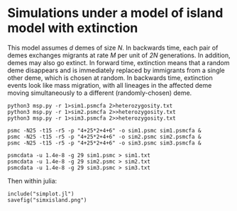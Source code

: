 # Simulations under a model of island model with extinction

This model assumes *d* demes of size *N*. In backwards time, each pair
of demes exchanges migrants at rate *M* per unit of *2N*
generations. In addition, demes may also go extinct. In forward time,
extinction means that a random deme disappears and is immediately
replaced by immigrants from a single other deme, which is chosen at
random. In backwards time, extinction events look like mass migration,
with all lineages in the affected deme moving simultaneously to a
different (randomly-chosen) deme.


    python3 msp.py -r 1>sim1.psmcfa 2>heterozygosity.txt
    python3 msp.py -r 1>sim2.psmcfa 2>>heterozygosity.txt
    python3 msp.py -r 1>sim3.psmcfa 2>>heterozygosity.txt

    psmc -N25 -t15 -r5 -p "4+25*2+4+6" -o sim1.psmc sim1.psmcfa &
    psmc -N25 -t15 -r5 -p "4+25*2+4+6" -o sim2.psmc sim2.psmcfa &
    psmc -N25 -t15 -r5 -p "4+25*2+4+6" -o sim3.psmc sim3.psmcfa &

    psmcdata -u 1.4e-8 -g 29 sim1.psmc > sim1.txt
    psmcdata -u 1.4e-8 -g 29 sim2.psmc > sim2.txt
    psmcdata -u 1.4e-8 -g 29 sim3.psmc > sim3.txt

Then within julia:

    include("simplot.jl")
	savefig("simxisland.png")



